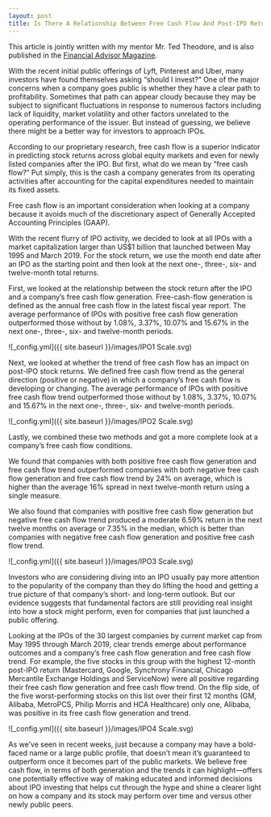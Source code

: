 ```yaml
---
layout: post
title: Is There A Relationship Between Free Cash Flow And Post-IPO Returns?
---
```


This article is jointly written with my mentor Mr. Ted Theodore, and is also published in the [Financial Advisor Magazine](https://www.fa-mag.com/news/is-there-a-relationship-between-free-cash-flow-and-post-ipo-returns-45197.html).

With the recent initial public offerings of Lyft, Pinterest and Uber, many investors have found themselves asking “should I invest?” One of the major concerns when a company goes public is whether they have a clear path to profitability. Sometimes that path can appear cloudy because they may be subject to significant fluctuations in response to numerous factors including lack of liquidity, market volatility and other factors unrelated to the operating performance of the issuer. But instead of guessing, we believe there might be a better way for investors to approach IPOs.

According to our proprietary research, free cash flow is a superior indicator in predicting stock returns across global equity markets and even for newly listed companies after the IPO. But first, what do we mean by “free cash flow?” Put simply, this is the cash a company generates from its operating activities after accounting for the capital expenditures needed to maintain its fixed assets.

Free cash flow is an important consideration when looking at a company because it avoids much of the discretionary aspect of Generally Accepted Accounting Principles (GAAP). 

With the recent flurry of IPO activity, we decided to look at all IPOs with a market capitalization larger than US$1 billion that launched between May 1995 and March 2019. For the stock return, we use the month end date after an IPO as the starting point and then look at the next one-, three-, six- and twelve-month total returns.

First, we looked at the relationship between the stock return after the IPO and a company’s free cash flow generation. Free-cash-flow generation is defined as the annual free cash flow in the latest fiscal year report. The average performance of IPOs with positive free cash flow generation outperformed those without by 1.08%, 3.37%, 10.07% and 15.67% in the next one-, three-, six- and twelve-month periods.

![_config.yml]({{ site.baseurl }}/images/IPO1 Scale.svg)

Next, we looked at whether the trend of free cash flow has an impact on post-IPO stock returns. We defined free cash flow trend as the general direction (positive or negative) in which a company’s free cash flow is developing or changing. The average performance of IPOs with positive free cash flow trend outperformed those without by 1.08%, 3.37%, 10.07% and 15.67% in the next one-, three-, six- and twelve-month periods.

![_config.yml]({{ site.baseurl }}/images/IPO2 Scale.svg)

Lastly, we combined these two methods and got a more complete look at a company’s free cash flow conditions.

We found that companies with both positive free cash flow generation and free cash flow trend outperformed companies with both negative free cash flow generation and free cash flow trend by 24% on average, which is higher than the average 16% spread in next twelve-month return using a single measure.

We also found that companies with positive free cash flow generation but negative free cash flow trend produced a moderate 6.59% return in the next twelve months on average or 7.35% in the median, which is better than companies with negative free cash flow generation and positive free cash flow trend.

![_config.yml]({{ site.baseurl }}/images/IPO3 Scale.svg)

Investors who are considering diving into an IPO usually pay more attention to the popularity of the company than they do lifting the hood and getting a true picture of that company’s short- and long-term outlook. But our evidence suggests that fundamental factors are still providing real insight into how a stock might perform, even for companies that just launched a public offering.

Looking at the IPOs of the 30 largest companies by current market cap from May 1995 through March 2019, clear trends emerge about performance outcomes and a company’s free cash flow generation and free cash flow trend. For example, the five stocks in this group with the highest 12-month post-IPO return (Mastercard, Google, Synchrony Financial, Chicago Mercantile Exchange Holdings and ServiceNow) were all positive regarding their free cash flow generation and free cash flow trend. On the flip side, of the five worst-performing stocks on this list over their first 12 months (GM, Alibaba, MetroPCS, Philip Morris and HCA Healthcare) only one, Alibaba, was positive in its free cash flow generation and trend.

![_config.yml]({{ site.baseurl }}/images/IPO4 Scale.svg)

As we’ve seen in recent weeks, just because a company may have a bold-faced name or a large public profile, that doesn’t mean it’s guaranteed to outperform once it becomes part of the public markets. We believe free cash flow, in terms of both generation and the trends it can highlight—offers one potentially effective way of making educated and informed decisions about IPO investing that helps cut through the hype and shine a clearer light on how a company and its stock may perform over time and versus other newly public peers.
